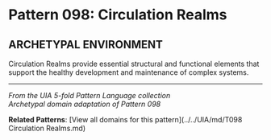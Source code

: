 # Pattern 098: Circulation Realms

## ARCHETYPAL ENVIRONMENT

Circulation Realms provide essential structural and functional elements that support the healthy development and maintenance of complex systems.

---

*From the UIA 5-fold Pattern Language collection*  
*Archetypal domain adaptation of Pattern 098*

**Related Patterns**: [View all domains for this pattern](../../UIA/md/T098 Circulation Realms.md)